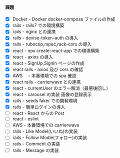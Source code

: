 #### 課題

- [x] Docker - Docker docker-compose ファイルの作成
- [x] rails - rails7 での環境構築
- [x] rails - nginx との連携
- [x] rails - devise-token-auth の導入
- [x] rails - rubocop,rspec,rack-cors の導入
- [x] react - npx create-react-app での環境構築
- [x] react - axios の導入
- [x] react - SignUp,SignIn ページの作成
- [x] react rails - axios 及び cors の確認
- [x] AWS 　- 本番環境での spa 確認
- [x] react rails - carrierwave との連携
- [x] react - currentUser のエラー解消（最悪後回し）
- [x] react - carousel の実装 画像の登録表示
- [x] rails - seeds faker での開発環境
- [x] rails - 簡単ログインの導入
- [ ] react - React からの Post
- [ ] react - eslint
- [ ] AWS - 本番環境での carrierwave
- [ ] rails - Like Model(いいね)の実装
- [ ] rails - Follow Modle(フォロー)の実装
- [ ] rails - Comment の実装
- [ ] rails - Message の実装

```dockerfile

```

